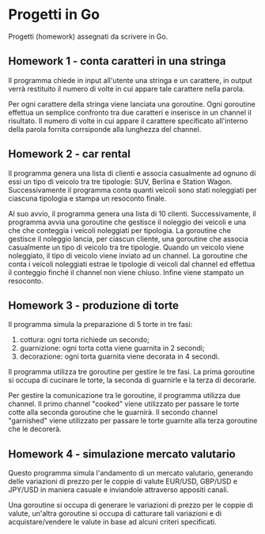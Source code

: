 # Progetti in Go
Progetti (homework) assegnati da scrivere in Go.

## Homework 1 - conta caratteri in una stringa
Il programma chiede in input all'utente una stringa e un carattere, in output verrà restituito il numero di volte in cui appare tale carattere nella parola.

Per ogni carattere della stringa viene lanciata una goroutine. Ogni goroutine effettua un semplice confronto tra due caratteri e inserisce in un channel il risultato.
Il numero di volte in cui appare il carattere specificato all'interno della parola fornita corrsiponde alla lunghezza del channel.

## Homework 2 - car rental
Il programma genera una lista di clienti e associa casualmente ad ognuno di essi un tipo di veicolo tra tre tipologie: SUV, Berlina e Station Wagon. Successivamente il programma conta quanti veicoli sono stati noleggiati per ciascuna tipologia e stampa un resoconto finale.

Al suo avvio, il programma genera una lista di 10 clienti. Successivamente, il programma avvia una goroutine che gestisce il noleggio dei veicoli e una che che conteggia i veicoli noleggiati per tipologia. La goroutine che gestisce il noleggio lancia, per ciascun cliente, una goroutine che associa casualmente un tipo di veicolo tra tre tipologie. Quando un veicolo viene noleggiato, il tipo di veicolo viene inviato ad un channel. La goroutine che conta i veicoli noleggiati estrae le tipologie di veicoli dal channel ed effettua il conteggio finché il channel non viene chiuso. Infine viene stampato un resoconto.

## Homework 3 - produzione di torte
Il programma simula la preparazione di 5 torte in tre fasi:
1. cottura: ogni torta richiede un secondo;
2. guarnizione: ogni torta cotta viene guarnita in 2 secondi;
3. decorazione: ogni torta guarnita viene decorata in 4 secondi.

Il programma utilizza tre goroutine per gestire le tre fasi. La prima goroutine si occupa di cucinare le torte, la seconda di guarnirle e la terza di decorarle.

Per gestire la comunicazione tra le goroutine, il programma utilizza due channel. Il primo channel "cooked" viene utilizzato per passare le torte cotte alla seconda goroutine che le guarnirà. Il secondo channel "garnished" viene utilizzato per passare le torte guarnite alla terza goroutine che le decorerà.

## Homework 4 - simulazione mercato valutario
Questo programma simula l'andamento di un mercato valutario, generando delle variazioni di prezzo per le coppie di valute EUR/USD, GBP/USD e JPY/USD in maniera casuale e inviandole attraverso appositi canali.

Una goroutine si occupa di generare le variazioni di prezzo per le coppie di valute, un'altra goroutine si occupa di catturare tali variazioni e di acquistare/vendere le valute in base ad alcuni criteri specificati.
